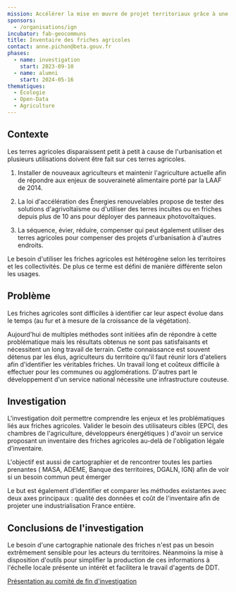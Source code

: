 ```yaml
---
mission: Accélérer la mise en œuvre de projet territoriaux grâce à une identification du foncier agricole sous exploite (friches agricoles)
sponsors:
  - /organisations/ign
incubator: fab-geocommuns
title: Inventaire des friches agricoles
contact: anne.pichon@beta.gouv.fr
phases:
  - name: investigation
    start: 2023-09-10
  - name: alumni
    start: 2024-05-16
thematiques:
  - Écologie
  - Open-Data
  - Agriculture
---
```

## Contexte

Les terres agricoles disparaissent petit à petit à cause de l'urbanisation et plusieurs utilisations doivent être fait sur ces terres agricoles. 
1. Installer de nouveaux agriculteurs et maintenir l'agriculture actuelle afin de répondre aux enjeux de souveraineté alimentaire porté par la LAAF de 2014.

2. La loi d'accélération des Énergies renouvelables propose de tester des solutions d'agrivoltaïsme ou d'utiliser des terres incultes ou en friches depuis plus de 10 ans pour déployer des panneaux photovoltaïques.

3. La séquence, évier, réduire, compenser qui peut également utiliser des terres agricoles pour compenser des projets d'urbanisation à d'autres endroits.

Le besoin d'utiliser les friches agricoles est hétérogène selon les territoires et les collectivités. De plus ce terme est défini de manière différente selon les usages.

## Problème

Les friches agricoles sont difficiles à identifier car leur aspect évolue dans le temps (au fur et à mesure de la croissance de la végétation).

Aujourd'hui de multiples méthodes sont initiées afin de répondre à cette problématique mais les résultats obtenus ne sont pas satisfaisants et nécessitent un long travail de terrain.
Cette connaissance est souvent détenus par les élus, agriculteurs du territoire qu'il faut réunir lors d'ateliers afin d'identifier les véritables friches.
Un travail long et coûteux difficile à effectuer pour les communes ou agglomérations.
D'autres part le développement d'un service national nécessite une infrastructure couteuse. 

## Investigation

L'investigation doit permettre comprendre les enjeux  et les problématiques liés aux friches agricoles. Valider le besoin des utilisateurs cibles (EPCI, des chambres de l'agriculture, développeurs énergétiques ) d'avoir un service proposant un inventaire des friches agricoles au-delà de l'obligation légale d'inventaire.

L'objectif est aussi de cartographier et de rencontrer toutes les parties prenantes ( MASA, ADEME, Banque des territoires, DGALN, IGN) afin de voir si un besoin commun peut émerger

Le but est également d'identifier et comparer les méthodes existantes avec deux axes principaux : qualité des données et coût de l'inventaire afin de projeter une industrialisation France entière.

## Conclusions de l'investigation
Le besoin d'une cartographie nationale des friches n'est pas un besoin extrêmement sensible pour les acteurs du territoires.
Néanmoins la mise à disposition d'outils pour simplifier la production de ces informations à l'échelle locale présente un intérêt et facilitera le travail d'agents de DDT.

[Présentation au comité de fin d'investigation](https://github.com/fab-geocommuns/friches_agricoles/blob/main/20240112_Bilan_investigation_Friches_agricoles_ss_slides_masqu%C3%A9es.pdf)
